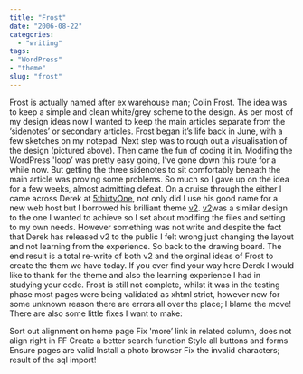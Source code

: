 ```yaml
---
title: "Frost"
date: "2006-08-22"
categories:
  - "writing"
tags:
- "WordPress"
- "theme"
slug: "frost"
---
```


 <!-- [![Frost][image-1]][1] -->
Frost is actually named after ex warehouse man; Colin Frost. The idea was to keep a simple and clean white/grey scheme to the design. As per most of my design ideas now I wanted to keep the main articles separate from the ‘sidenotes’ or secondary articles. Frost began it’s life back in June, with a few sketches on my notepad. Next step was to rough out a visualisation of the design (pictured above). Then came the fun of coding it in. Modifing the WordPress 'loop’ was pretty easy going, I’ve gone down this route for a while now. But getting the three sidenotes to sit comfortably beneath the main article was proving some problems. So much so I gave up on the idea for a few weeks, almost admitting defeat. On a cruise through the either I came across Derek at [5thirtyOne][2], not only did I use his good name for a new web host but I borrowed his brilliant theme [v2][3]. [v2][4]was a similar design to the one I wanted to achieve so I set about modifing the files and setting to my own needs. However something was not write and despite the fact that Derek has released v2 to the public I felt wrong just changing the layout and not learning from the experience. So back to the drawing board. The end result is a total re-write of both v2 and the orginal ideas of Frost to create the them we have today. If you ever find your way here Derek I would like to thank for the theme and also the learning experience I had in studying your code. Frost is still not complete, whilst it was in the testing phase most pages were being validated as xhtml strict, however now for some unknown reason there are errors all over the place; I blame the move! There are also some little fixes I want to make:

Sort out alignment on home page Fix 'more’ link in related column, does not align right in FF Create a better search function Style all buttons and forms Ensure pages are valid Install a photo browser Fix the invalid characters; result of the sql import!

[1]:	https://www.flickr.com/photos/funkylarma/183898057/ "Frost"
[2]:	https://5thirtyone.com
[3]:	https://5thirtyone.com/5thirtyonev2/
[4]:	https://5thirtyone.com/5thirtyonev2/

[image-1]:	/images/183898057_87a8658175_m.jpg
